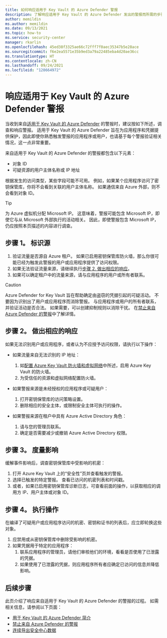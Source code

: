 ```yaml
---
title: 如何响应适用于 Key Vault 的 Azure Defender 警报
description: 了解响应适用于 Key Vault 的 Azure Defender 发出的警报而所需的步骤。
author: memildin
ms.author: memildin
ms.date: 09/13/2021
ms.topic: how-to
ms.service: security-center
manager: rkarlin
ms.openlocfilehash: 45ed38f3325ae66c72fff7f0aec35347b5e28ace
ms.sourcegitcommit: f6e2ea5571e35b9ed3a79a22485eba4d20ae36cc
ms.translationtype: HT
ms.contentlocale: zh-CN
ms.lasthandoff: 09/24/2021
ms.locfileid: "128664972"
---
```

# <a name="respond-to-azure-defender-for-key-vault-alerts"></a>响应适用于 Key Vault 的 Azure Defender 警报
当收到来自[适用于 Key Vault 的 Azure Defender](defender-for-key-vault-introduction.md) 的警报时，建议按如下所述，调查和响应警报。 适用于 Key Vault 的 Azure Defender 旨在为应用程序和凭据提供保护，因此即使你熟悉触发警报的应用程序或用户，也请基于每个警报验证相关情况，这一点非常重要。  

来自适用于 Key Vault 的 Azure Defender 的警报都包含以下元素：

- 对象 ID
- 可疑资源的用户主体名称或 IP 地址 

根据发生的访问类型，某些字段可能不可用。 例如，如果某个应用程序访问了密钥保管库，你将不会看到关联的用户主体名称。 如果通信来自 Azure 外部，则不会看到对象 ID。

> [!TIP]
> 为 Azure 虚拟机分配 Microsoft IP。 这意味着，警报可能包含 Microsoft IP，即使它与从 Microsoft 外部执行的活动相关。 因此，即使警报包含 Microsoft IP，仍应按照本页描述的内容进行调查。

## <a name="step-1-identify-the-source"></a>步骤 1。 标识源

1. 验证流量是否源自 Azure 租户。 如果已启用密钥保管库防火墙，那么你很可能已经为触发此警报的用户或应用程序提供了访问权限。
1. 如果无法验证流量来源，请继续执行[步骤 2. 做出相应的响应](#step-2-respond-accordingly)。
1. 如果可以确定租户中的流量来源，请与应用程序的用户或所有者联系。 

> [!CAUTION]
> Azure Defender for Key Vault 旨在帮助确定由盗窃的凭据引起的可疑活动。 不要因为识别出了用户或应用程序而消除警报。 与应用程序或用户的所有者联系，并验证活动是否合法。 如果需要，可以创建抑制规则以消除干扰。 在[禁止来自 Azure Defender 的警报](alerts-suppression-rules.md)中了解详情。


## <a name="step-2-respond-accordingly"></a>步骤 2。 做出相应的响应 
如果无法识别用户或应用程序，或者认为不应授予访问权限，请执行以下操作：

- 如果流量来自无法识别的 IP 地址：
    1. 如[配置 Azure Key Vault 防火墙和虚拟网络](../key-vault/general/network-security.md)中所述，启用 Azure Key Vault 的防火墙。
    1. 为受信任的资源和虚拟网络配置防火墙。

- 如果警报来源是未经授权的应用程序或可疑用户：
    1. 打开密钥保管库的访问策略设置。
    1. 删除相应的安全主体，或限制安全主体可执行的操作。  

- 如果警报来源在租户中具有 Azure Active Directory 角色：
    1. 请与您的管理员联系。
    1. 确定是否需要减少或撤销 Azure Active Directory 权限。

## <a name="step-3-measure-the-impact"></a>步骤 3。 度量影响
缓解事件影响后，调查密钥保管库中受影响的机密：
1. 打开 Azure Key Vault 上的“安全性”页并查看触发的警报。
1. 选择已触发的特定警报。
    查看已访问的机密列表和时间戳。
1. 或者，如果已启用密钥保管库诊断日志，可查看前面的操作，以获取相应的调用方 IP、用户主体或对象 ID。  

## <a name="step-4-take-action"></a>步骤 4。 执行操作 
在编译了可疑用户或应用程序访问的机密、密钥和证书的列表后，应立即轮换这些对象。

1. 应禁用或从密钥保管库中删除受影响的机密。
1. 如果凭据用于特定的应用程序：
    1. 联系应用程序的管理员，请他们审核他们的环境，看看是否使用了已泄露的凭据。
    1. 如果使用了已泄露的凭据，则应用程序所有者应确定已访问的信息并降低影响。


## <a name="next-steps"></a>后续步骤

此页介绍了响应来自适用于 Key Vault 的 Azure Defender 的警报的过程。 如需相关信息，请参阅以下页面：

- [用于 Key Vault 的 Azure Defender 简介](defender-for-key-vault-introduction.md)
- [禁止来自 Azure Defender 的警报](alerts-suppression-rules.md)
- [连续导出安全中心数据](continuous-export.md)
